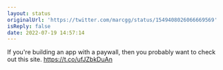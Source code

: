 ```yaml
---
layout: status
originalUrl: 'https://twitter.com/marcgg/status/1549408026066669569'
isReply: false
date: 2022-07-19 14:57:14
---
```


If you're building an app with a paywall, then you probably want to check out this site. https://t.co/ufJZbkDuAn

